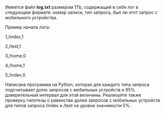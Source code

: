 Имеется файл **log.txt** размером 1Tb, содержащий в себе лог в следующем формате: номер записи, тип запроса, был ли этот запрос с мобильного устройства. 

Пример начала лога:

1,/index,1

2,/test,1

3,/home,0

4,/home,1

5,/index,0

Написана программа на Python, которая для каждого типа запроса подсчитывает долю запросов с мобильных устройств и 95% доверительный интервал для этой величины. Реализуйте также проверку гипотезы о равенстве долей запросов с мобильных устройств для типов запроса /index и /test на уровне значимости 5%.
